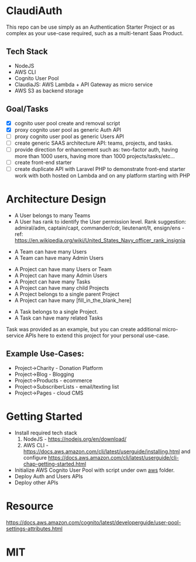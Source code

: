 # ClaudiAuth
This repo can be use simply as an Authentication Starter Project or as complex as your use-case required, such as a multi-tenant Saas Product.

## Tech Stack
* NodeJS
* AWS CLI
* Cognito User Pool
* ClaudiaJS: AWS Lambda + API Gateway as micro service
* AWS S3 as backend storage

## Goal/Tasks
- [x] cognito user pool create and removal script
- [x] proxy cognito user pool as generic Auth API
- [ ] proxy cognito user pool as generic Users API
- [ ] create generic SAAS architecture API: teams, projects, and tasks.
- [ ] provide direction for enhancement such as: two-factor auth, having more than 1000 users, having more than 1000 projects/tasks/etc...
- [ ] create front-end starter
- [ ] create duplicate API with Laravel PHP to demonstrate front-end starter work with both hosted on Lambda and on any platform starting with PHP

# Architecture Design
* A User belongs to many Teams
* A User has rank to identify the User permission level.  Rank suggestion: admiral/adm, captain/capt, commander/cdr, lieutenant/lt, ensign/ens - ref: https://en.wikipedia.org/wiki/United_States_Navy_officer_rank_insignia

>

* A Team can have many Users
* A Team can have many Admin Users

>

* A Project can have many Users or Team
* A Project can have many Admin Users
* A Project can have many Tasks
* A Project can have many child Projects
* A Project belongs to a single parent Project
* A Project can have many [fill_in_the_blank_here]

>

* A Task belongs to a single Project.
* A Task can have many related Tasks

Task was provided as an example, but you can create additional micro-service APIs here to extend this project for your personal use-case.

## Example Use-Cases:
* Project->Charity - Donation Platform
* Project->Blog - Blogging
* Project->Products - ecommerce
* Project->SubscriberLists - email/texting list
* Project->Pages - cloud CMS

# Getting Started
* Install required tech stack
  1. NodeJS - https://nodejs.org/en/download/
  2. AWS CLI - https://docs.aws.amazon.com/cli/latest/userguide/installing.html and configure https://docs.aws.amazon.com/cli/latest/userguide/cli-chap-getting-started.html
* Initialize AWS Cognito User Pool with script under own [aws](https://github.com/niiknow/ClaudiAuth/tree/master/aws) folder.
* Deploy Auth and Users APIs
* Deploy other APIs

# Resource
https://docs.aws.amazon.com/cognito/latest/developerguide/user-pool-settings-attributes.html

# MIT
